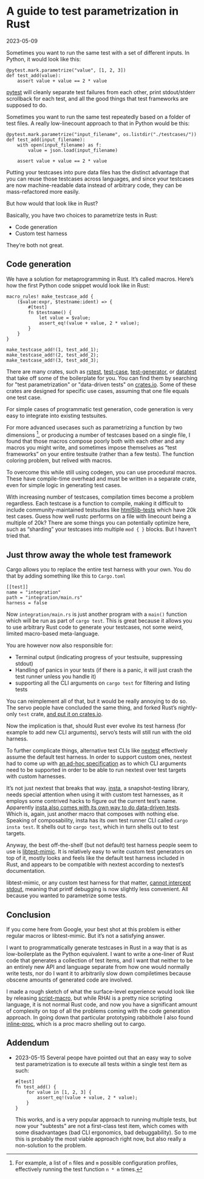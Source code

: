 A guide to test parametrization in Rust
=======================================

<time id=post-date>2023-05-09</time>

Sometimes you want to run the same test with a set of different inputs. In Python, it would look like this:

```{.sourceCode .python}
@pytest.mark.parametrize("value", [1, 2, 3])
def test_add(value):
    assert value + value == 2 * value
```

[pytest](https://docs.pytest.org/) will cleanly separate test failures from each other, print stdout/stderr scrollback for each test, and all the good things that test frameworks are supposed to do.

Sometimes you want to run the same test repeatedly based on a folder of test files. A really low-linecount approach to that in Python would be this:

```{.sourceCode .python}
@pytest.mark.parametrize("input_filename", os.listdir("./testcases/"))
def test_add(input_filename):
    with open(input_filename) as f:
        value = json.load(input_filename)

    assert value + value == 2 * value
```

Putting your testcases into pure data files has the distinct advantage that you can reuse those testcases across languages, and since your testcases are now machine-readable data instead of arbitrary code, they can be mass-refactored more easily.

But how would that look like in Rust?

Basically, you have two choices to parametrize tests in Rust:

- Code generation
- Custom test harness

They’re both not great.

## Code generation

We have a solution for metaprogramming in Rust. It’s called macros. Here’s how the first Python code snippet would look like in Rust:

```{.sourceCode .rust}
macro_rules! make_testcase_add {
    ($value:expr, $testname:ident) => {
        #[test]
        fn $testname() {
            let value = $value;
            assert_eq!(value + value, 2 * value);
        }
    }
}

make_testcase_add!(1, test_add_1);
make_testcase_add!(2, test_add_2);
make_testcase_add!(3, test_add_3);
```

There are many crates, such as [rstest](https://docs.rs/rstest/latest/rstest/), [test-case](https://docs.rs/test-case/latest/test_case/), [test-generator](https://docs.rs/test-generator/latest/test_generator/), or [datatest](https://docs.rs/test-case/latest/test_case/) that take off some of the boilerplate for you. You can find them by searching for "test parametrization" or "data-driven tests" on [crates.io](http://crates.io/). Some of these crates are designed for specific use cases, assuming that one file equals one test case.

For simple cases of programmatic test generation, code generation is very easy to integrate into existing testsuites.

For more advanced usecases such as parametrizing a function by two dimensions [^1], or producing a number of testcases based on a single file, I found that those macros compose poorly both with each other and any macros you might write, and sometimes impose themselves as “test frameworks” on your entire testsuite (rather than a few tests). The function coloring problem, but relived with macros.

To overcome this while still using codegen, you can use procedural macros. These have compile-time overhead and must be written in a separate crate, even for simple logic in generating test cases.

With increasing number of testcases, compilation times become a problem regardless. Each testcase is a function to compile, making it difficult to include community-maintained testsuites like [html5lib-tests](https://github.com/html5lib/html5lib-tests) which have 20k test cases. Guess how well rustc performs on a file with linecount being a multiple of 20k? There are some things you can potentially optimize here, such as “sharding” your testcases into multiple `mod { }` blocks. But I haven’t tried that.

## Just throw away the whole test framework

Cargo allows you to replace the entire test harness with your own. You do that by adding something like this to `Cargo.toml`

```{.sourceCode .toml}
[[test]]
name = "integration"
path = "integration/main.rs"
harness = false
```

Now `integration/main.rs` is just another program with a `main()` function which will be run as part of `cargo test`. This is great because it allows you to use arbitrary Rust code to generate your testcases, not some weird, limited macro-based meta-language.

You are however now also responsible for:

- Terminal output (indicating progress of your testsuite, suppressing stdout)
- Handling of panics in your tests (if there is a panic, it will just crash the test runner unless you handle it)
- supporting all the CLI arguments on `cargo test` for filtering and listing tests

You can reimplement all of that, but it would be really annoying to do so. The servo people have concluded the same thing, and forked Rust’s nightly-only `test` crate, [and put it on crates.io](https://crates.io/crates/rustc-test).

Now the implication is that, should Rust ever evolve its test harness (for example to add new CLI arguments), servo’s tests will still run with the old harness.

To further complicate things, alternative test CLIs like [nextest](https://github.com/nextest-rs/nextest) effectively assume the default test harness. In order to support custom ones, nextest had to come up with [an ad-hoc specification](https://nexte.st/book/custom-test-harnesses.html) as to which CLI arguments need to be supported in order to be able to run nextest over test targets with custom harnesses.

It’s not just nextest that breaks that way. [insta](https://insta.rs/), a snapshot-testing library, needs special attention when using it with custom test harnesses, as it employs some contrived hacks to figure out the current test’s name. Apparently [insta also comes with its own way to do data-driven tests](https://insta.rs/docs/advanced/#globbing). Which is, again, just another macro that composes with nothing else. Speaking of composability, insta has its own test runner CLI called `cargo insta test`. It shells out to `cargo test`, which in turn shells out to test targets.

Anyway, the best off-the-shelf (but not default) test harness people seem to use is [libtest-mimic](https://github.com/LukasKalbertodt/libtest-mimic). It is relatively easy to write custom test generators on top of it, mostly looks and feels like the default test harness included in Rust, and appears to be compatible with nextest according to nextest’s documentation.

libtest-mimic, or any custom test harness for that matter, [cannot intercept stdout](https://github.com/LukasKalbertodt/libtest-mimic/issues/9), meaning that printf debugging is now slightly less convenient. All because you wanted to parametrize some tests.

## Conclusion

If you come here from Google, your best shot at this problem is either regular macros or libtest-mimic. But it’s not a satisfying answer.

I want to programmatically generate testcases in Rust in a way that is as low-boilerplate as the Python equivalent. I want to write a one-liner of Rust code that generates a collection of test items, and I want that neither to be an entirely new API and language separate from how one would normally write tests, nor do I want it to arbitrarily slow down compiletimes because obscene amounts of generated code are involved.

I made a rough sketch of what the surface-level experience would look like by releasing [script-macro](https://github.com/untitaker/script-macro), but while RHAI is a pretty nice scripting language, it is not normal Rust code, and now you have a significant amount of complexity on top of all the problems coming with the code generation approach. In going down that particular prototyping rabbithole I also found [inline-proc](https://github.com/SabrinaJewson/inline-proc.rs), which is a proc macro shelling out to cargo.

## Addendum

* <time>2023-05-15</time> Several peope have pointed out that an easy way to
  solve test parametrization is to execute all tests within a single test item
  as such:

  ```{.sourceCode .rust}
  #[test]
  fn test_add() {
      for value in [1, 2, 3] {
          assert_eq!(value + value, 2 * value);
      }
  }
  ```

  This works, and is a very popular approach to running multiple tests, but now
  your "subtests" are not a first-class test item, which comes with some
  disadvantages (bad CLI ergonomics, bad debuggability). So to me this is
  probably the most viable approach right now, but also really a non-solution
  to the problem.

[^1]: For example, a list of `n` files and `m` possible configuration profiles,
  effectively running the test function `n * m` times.
